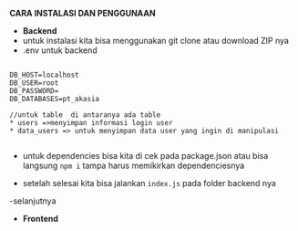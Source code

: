 **CARA INSTALASI DAN PENGGUNAAN**

- **Backend**
- untuk instalasi kita bisa menggunakan git clone atau download ZIP nya
- .env untuk backend

```

DB_HOST=localhost
DB_USER=root
DB_PASSWORD=
DB_DATABASES=pt_akasia

//untuk table  di antaranya ada table
* users =>menyimpan informasi login user
* data_users => untuk menyimpan data user yang ingin di manipulasi


```

- untuk dependencies bisa kita di cek pada package.json atau bisa langsung `npm i` tampa harus memikirkan dependenciesnya

- setelah selesai kita bisa jalankan `index.js` pada folder backend nya

-selanjutnya

- **Frontend**
